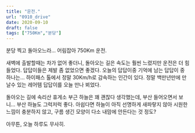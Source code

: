 ```yaml
---
title: "운전."
url: "0910_drive"
date: 2020-09-10
draft: false
tags: ["750Km","분당"]
---
```

분당 찍고 돌아오느라... 어림잡아 750Km 운전.

새벽에 출발할때는 차가 없어 좋더니, 돌아오는 길은 속도는 훨씬 느렸지만 운전은 더 힘들었다.
답답이들은 제발 좀 없었으면 좋겠다. 오늘의 답답이중 기억에 남는 답답이 중 하나는...
하이패스 톨에서 정말 30Km/h로 감속하는 인간이 있다.
정말 백만년만에 만날수 있는 레어템 답답이를 오늘 만나 뵈었다.

돌아오는 길에 속리산 휴게소 부근 하늘은 꽤 괜찮다 생각했는데,
부산 들어오면서 보니... 부산 하늘도 그럭저럭 좋다.
아쉽다면 하늘이 아직 선명하게 새파랗지 않아 시원한 느낌이 충분하지 않고,
구름 생긴 모양이 다소 내맘에 안든다는 것 정도?

아무튼, 오늘 하루도 무사히.
